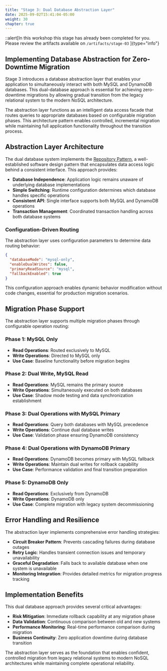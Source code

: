 ```yaml
---
title: "Stage 3: Dual Database Abstraction Layer"
date: 2025-09-02T15:41:04-05:00
weight: 30
chapter: true
---
```

::alert[In this workshop this stage has already been completed for you. Please review the artifacts available on `/artifacts/stage-03` ]{type="info"}

## Implementing Database Abstraction for Zero-Downtime Migration

Stage 3 introduces a database abstraction layer that enables your application to simultaneously interact with both MySQL and DynamoDB databases. This dual-database approach is essential for achieving zero-downtime migrations by allowing gradual transition from the legacy relational system to the modern NoSQL architecture.

The abstraction layer functions as an intelligent data access facade that routes queries to appropriate databases based on configurable migration phases. This architecture pattern enables controlled, incremental migration while maintaining full application functionality throughout the transition process.

## Abstraction Layer Architecture

The dual database system implements the [Repository Pattern](https://martinfowler.com/eaaCatalog/repository.html), a well-established software design pattern that encapsulates data access logic behind a consistent interface. This approach provides:

- **Database Independence**: Application logic remains unaware of underlying database implementations
- **Simple Switching**: Runtime configuration determines which database handles specific operations
- **Consistent API**: Single interface supports both MySQL and DynamoDB operations
- **Transaction Management**: Coordinated transaction handling across both database systems

### Configuration-Driven Routing

The abstraction layer uses configuration parameters to determine data routing behavior:

```json
{
  "databaseMode": "mysql-only",
  "enableDualWrites": false,
  "primaryReadSource": "mysql",
  "fallbackEnabled": true
}
```

This configuration approach enables dynamic behavior modification without code changes, essential for production migration scenarios.

## Migration Phase Support

The abstraction layer supports multiple migration phases through configurable operation routing:

### Phase 1: MySQL Only
- **Read Operations**: Routed exclusively to MySQL
- **Write Operations**: Directed to MySQL only
- **Use Case**: Baseline functionality before migration begins

### Phase 2: Dual Write, MySQL Read
- **Read Operations**: MySQL remains the primary source
- **Write Operations**: Simultaneously executed on both databases
- **Use Case**: Shadow mode testing and data synchronization establishment

### Phase 3: Dual Operations with MySQL Primary
- **Read Operations**: Query both databases with MySQL precedence
- **Write Operations**: Continue dual database writes
- **Use Case**: Validation phase ensuring DynamoDB consistency

### Phase 4: Dual Operations with DynamoDB Primary
- **Read Operations**: DynamoDB becomes primary with MySQL fallback
- **Write Operations**: Maintain dual writes for rollback capability
- **Use Case**: Performance validation and final transition preparation

### Phase 5: DynamoDB Only
- **Read Operations**: Exclusively from DynamoDB
- **Write Operations**: DynamoDB only
- **Use Case**: Complete migration with legacy system decommissioning

## Error Handling and Resilience

The abstraction layer implements comprehensive error handling strategies:

- **Circuit Breaker Pattern**: Prevents cascading failures during database outages
- **Retry Logic**: Handles transient connection issues and temporary unavailability
- **Graceful Degradation**: Falls back to available database when one system is unavailable
- **Monitoring Integration**: Provides detailed metrics for migration progress tracking

## Implementation Benefits

This dual database approach provides several critical advantages:

- **Risk Mitigation**: Immediate rollback capability at any migration phase
- **Data Validation**: Continuous comparison between old and new systems
- **Performance Monitoring**: Real-time performance comparison during migration
- **Business Continuity**: Zero application downtime during database transition

The abstraction layer serves as the foundation that enables confident, controlled migration from legacy relational systems to modern NoSQL architectures while maintaining complete operational reliability.
